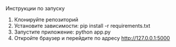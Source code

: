 Инструкции по запуску
1. Клонируйте репозиторий
2. Установите зависимости: pip install -r requirements.txt
3. Запустите приложение: python app.py
4. Откройте браузер и перейдите по адресу http://127.0.0.1:5000
